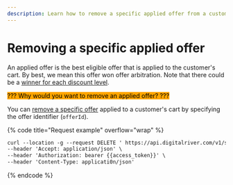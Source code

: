 ```yaml
---
description: Learn how to remove a specific applied offer from a customer's cart.
---
```


# Removing a specific applied offer

An applied offer is the best eligible offer that is applied to the customer's cart. By best, we mean this offer won offer arbitration. Note that there could be a [winner for each discount level](../reconciling-conflicting-offers.md#arbitration-by-discount-level).

<mark style="background-color:orange;">??? Why would you want to remove an applied offer? ???</mark>

You can [remove a specific offer](https://www.digitalriver.com/docs/commerce-api-reference/#tag/Cart-Offers/paths/\~1v1\~1shoppers\~1me\~1carts\~1active\~1applied-offers\~1%7BofferId%7D/delete) applied to a customer's cart by specifying the offer identifier (`offerId`).&#x20;

{% code title="Request example" overflow="wrap" %}
```html
curl --location -g --request DELETE ' https://api.digitalriver.com/v1/shoppers/me/carts/active/applied-offers/{offerId}' \
--header 'Accept: application/json' \
--header 'Authorization: bearer {{access_token}}' \
--header 'Content-Type: applicati0n/json'
```
{% endcode %}

